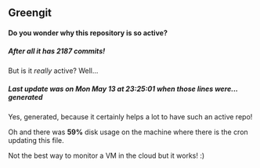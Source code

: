 ## Greengit

#### Do you wonder why this repository is so active?

##### After all it has 2187 commits!

But is it *really* active? Well...

##### Last update was on Mon May 13 at 23:25:01 when those lines were... generated

Yes, generated, because it certainly helps a lot to have such an active repo!

Oh and there was **59%** disk usage on the machine
where there is the cron updating this file.

Not the best way to monitor a VM in the cloud but it works! :)
